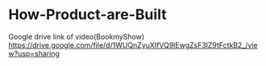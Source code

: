 # How-Product-are-Built
Google drive link of video(BookmyShow)
https://drive.google.com/file/d/1WUQnZyuXIfVQ9lEwgZsF3lZ9tFctkB2_/view?usp=sharing
